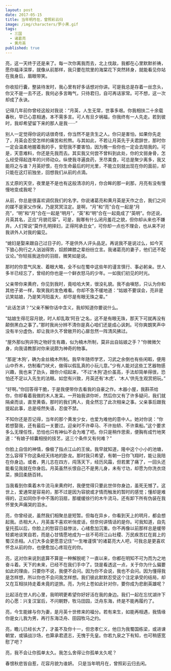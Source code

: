 ```yaml
---
layout: post
date: 2017-05-15
title: 当年明月在，曾照彩云归
image: /img/characters/罗小黑.gif
tags:
  - 三国
  - 诸葛亮
  - 黄月英
published: true
---
```



亮，这一天终于还是来了。每一次你离我而去，北上伐敌，我都在心里默默祈祷，愿你福泽深厚，就像从前那样，我只要在院里的海棠花下突然转身，就能看见你站在我身后，眉眼带笑。

你收拾行囊，整装待发时，我心里有好多话想对你讲。可是我总是存着一丝念头，你又不是一去不还，我何必多言晦气，只待君归，自可再话家常。可不想，这一次却成了永诀。

记得几年前你曾经这般对我说：“月英，人生无常，世事多艰。你我相扶二十余载春秋，早已心意相通，本不需多言。可人有旦夕祸福，你我终有一人先走。若到彼时，我却希望留下来的那人是我······”

别人一定觉得你说的话很奇怪，你当然不是贪生之人。你只是害怕，如果你先走了，月英会忍受怎样的痛苦和煎熬。与其如此，不若让月英先于夫君辞世，那时你一定会温柔地握着我的手，安慰我不要害怕，因为晚一些你也一定会去陪我的。可是，天意难料，你还是先我而去。其实我又何尝不曾料到此处，你的文弱身骨，怎么经受得起连年的兴师动众。纵使我寻遍良药，烹尽美食，可总是聚少离多，我又能将之与谁？月英好恨，在你生命最后的时光里，不能立刻就出现在你的面前，却只能在这灯前独坐，回想我们从前的点滴。

五丈原的天空，夜里是不是也有这般清凉的月，你合眸的那一刹那，月亮有没有慢慢地变成我呢？

从前，你总是很喜欢调侃我们的名字。你说诸葛亮和黄月英是天作之合，我们之间的媒不是家父作保，乃是冥冥注定。是啊，“月”和“亮”合在一起是“月亮”，“明”和“月”合在一起是“明月”，“英”和“明”合在一起竟成了“英明”。你还说，月英其名，正应“月貌花容”。可是，我哪有什么闭月羞花之貌，但你却从来也不嫌弃。人们常说“莫作孔明择妇，正得阿承丑女”，可你却一点也不理会，也从来不对我讲外人对我的偏见。

“媳妇是娶来跟自己过日子的，不是供外人评头品足。再说我不是说过么，如今天下狼心狗行之人汹汹得势，奴颜婢膝之辈纷纷立言。我诸葛亮的妻子，他们还不配议论。”你轻摇我送你的羽扇，微笑如是说。

那时的你意气风发、着眼大略，全不似在蜀中这些年的谨言慎行、事必躬亲。世人多半已经忘了，曾经的你也是一个鲜衣怒马的少年。一如我们初见的时光。

父亲带你来黄府，你见到我时，竟哈哈大笑，很没礼貌。我不由嗔怒，只认为你和其他子弟一样，取笑我的发色难看。你却不急不缓地道：“姑娘不要误会，亮非是讥笑姑娘，乃是笑沔阳虽大，却尽是有眼无珠之辈。”

“此话怎讲？”父亲不解你话中含义，我却知道你要说什么。

“姑娘生得花容月貌，时人却乱取‘阿丑’之名，这不是有眼无珠，那天下可就再没有颠倒黑白之事了。”那时我尚分辨不清你是真心咱们还是成心讽刺。可你爽朗笑声中没有半分虚伪，却让我许久不曾敞开的心扉忽然一阵清风拂过。

“屋外那似狗非狗之物好生有趣，似为楠木所制，莫非出自姑娘之手？”你微微欠身，向我请教那对你来说颇为神奇的物事。

“那是‘木狗’，确为金丝楠木所制。我早年随师学艺，习武之余倒也有些闲暇，便用山中乔木，仿制看门吠犬，做得以假乱真的小玩儿意。”少有人能对这些工艺器物感兴趣，我也来了劲头，跟你介绍起来，“不过‘木狗’造价虽高，手法却简单得很，恐怕还不足以入先生的法眼。如您有兴致，月英还有‘木虎’、‘木人’供先生观赏把玩。”

“好啊。”你回答得干脆，于是我便带你去看我的自豪之作。木器小屋，我斟茶给你，你却看着我做的木人发呆。一开始我讲你听，然后你又有了许多疑问，我们就隔桌而谈，直至黄昏。那时的我们两人，竟全然忘了此次相亲之事。父亲事后跟我提起此事，总是哑然失语，忍俊不禁。

不知你还是否记得，当年的那个黄发少女，也爱为难他的意中人。她对你说：“你若想娶我，还有最后一关要过。迎亲时不许牵马、不许抬轿、不许乘船。”这个要求多么无理任性，恐怕也只有神仙不会为难了吧。你只是稍作思索，便胸有成竹地笑道：“有娘子倾囊相授的技艺，这三个条件又有何难？”

你脸上自信的神情，像极了指点江山的王侯。我早就知道，隆中这个小小的池塘，怎么容得下你这条经天纬地的卧龙。那时我只希望，有朝一日你飞翔时，能让我陪在你身边。或者，男儿志在四方，闯荡天下，经历风霜，但若累了痛了，一回头还能看见我就在你身后。月英虽然长恨自己不是男儿身，未有寸功，却愿为你洗衣烧菜，换回柔肠百转。

当我看到你乘着木牛流马来黄府时，我便觉得只要此世伴你身边，虽死无憾了。这世上，爱通常是容易的，那不过是因为容貌或才情而触发的暂时的感觉；懂却是难得的，正如同你手中不落的羽扇，那缓缓徐行的木牛流马，还有卸下所有伪装在我怀里失声痛哭的泪水。

亮，你曾经说，虽然我们相聚总是短暂。但每在异乡，你看到天上的明月，都会想起我。丞相大人，月英虽不喜欢听俏皮话，但奈何讲情话的是你。可我知道，自先皇托孤以后，你脸上的愁容日益惨淡，心绪愈加沉重。你不再像以前那样总是缓带轻裘地谈笑自若，而是心甘情愿地成为一丝不苟将江山社稷、万民疾苦扛在肩上的蜀汉丞相。人们大多会更愿意记住“一生唯谨慎”的诸葛亮大人吧，可我总是更喜欢怀念从前的你，也便愈加心疼现在的你。

亮，这对你来说到底算不算是一种解脱呢？一直以来，你都在明知不可为而为之地奋斗着。天下的未来，已经不在我们手中了。饶是看透这一点，关于你为什么偏要如此的理由，只要你不说，我便不会问。因为你不会说，我也不会问。因为懂得我是怎样想，所以你也不会问我怎样想。我们彼此默默忍受这个注定承受的结局，却又在互相扶持走着未竟的逆旅。亮，为何上苍如此针对你，要你成为悲剧英雄呢？

比起活在世人的心里，我明明更希望你好好活在我的身边。我们一起在忘忧湖许下的心愿：兴复汉室后，不问朝野，牧马田园，泛舟东海，终是不能再履约了。

亮，今生能嫁与你为妻，是月英十世修来的福分。若有来生，如能再相遇，我情缘你是女儿我为男，再行东海泛舟、田园牧马之约。

亮，瞻儿已经长大了，才虽不及你十一，但忠孝仁义，他日为我蜀国栋梁，或进谏朝堂，或镇战沙场，也算承君遗志，无愧于先皇。你若九泉之下有知，也可稍感宽慰了吧？

亮，我不会让你孤单太久。我怎么舍得让你孤单太久呢？

春恨秋悲皆自惹，花容月貌为谁妍。
只是当年明月在，曾照彩云归去闲。


<!-- UY BEGIN -->
<div id="uyan_frame"></div>
<script type="text/javascript" src="http://v2.uyan.cc/code/uyan.js"></script>
<!-- UY END -->
